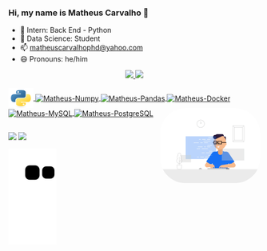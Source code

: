### Hi, my name is Matheus Carvalho 👋

- 🔭 Intern: Back End - Python
- 🌱 Data Science: Student
- 📫 matheuscarvalhophd@yahoo.com
- 😄 Pronouns: he/him

<div align="center">
  <a href="https://github.com/matheusluancarvalho">
  <img height="180em" src="https://github-readme-stats.vercel.app/api?username=matheusluancarvalho&show_icons=true&theme=dracula&include_all_commits=true&count_private=true"/>
  <img height="180em" src="https://github-readme-stats.vercel.app/api/top-langs/?username=matheusluancarvalho&layout=compact&langs_count=7&theme=dracula"/>
</div>
  
  <div style="display: inline_block"><br>
 
  <img align="center" alt="Matheus-Python" height="40" width="50" src="https://raw.githubusercontent.com/devicons/devicon/master/icons/python/python-original.svg">
  <img align="center" alt="Matheus-Numpy" height="60" width="70" src="https://cdn.jsdelivr.net/gh/devicons/devicon/icons/numpy/numpy-original-wordmark.svg">
  <img align="center" alt="Matheus-Pandas" height="50" width="60" src="https://cdn.jsdelivr.net/gh/devicons/devicon/icons/pandas/pandas-original-wordmark.svg">
  
  <img align="center" alt="Matheus-Docker" height="60" width="70" src="https://cdn.jsdelivr.net/gh/devicons/devicon/icons/docker/docker-original-wordmark.svg">
  <img align="center" alt="Matheus-MySQL" height="60" width="70" src="https://cdn.jsdelivr.net/gh/devicons/devicon/icons/mysql/mysql-original-wordmark.svg">
  <img align="center" alt="Matheus-PostgreSQL" height="50" width="60" src="https://cdn.jsdelivr.net/gh/devicons/devicon/icons/postgresql/postgresql-plain-wordmark.svg">
    
<img align="right" alt="Matheus-Developer" height="150" style="border-radius:50px;" src="https://github.com/matheusluancarvalho/matheusluancarvalho/blob/main/developer-dribbble.gif">
</div>

 ##
  
<div>
  <a href = "mailto:matheusluancarvalho@gmail.com"><img src="https://img.shields.io/badge/Gmail-D14836?style=for-the-badge&logo=gmail&logoColor=white" target="_blank"></a>
  <a href="https://www.linkedin.com/in/matheus-carvalho-127a21221/" target="_blank"><img src="https://img.shields.io/badge/-LinkedIn-%230077B5?style=for-the-badge&logo=linkedin&logoColor=white" target="_blank"></a>
  
  ![Snake animation](https://github.com/rafaballerini/rafaballerini/blob/output/github-contribution-grid-snake.svg)
</div>
